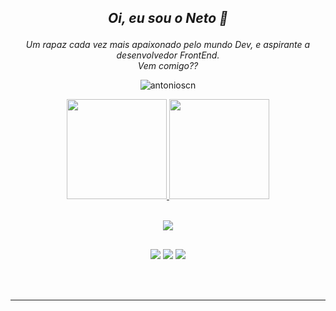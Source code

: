 ## <p align="center">*Oi, eu sou o Neto 👋*</p>
*<p align="center">
Um rapaz cada vez mais apaixonado pelo mundo Dev, e aspirante a desenvolvedor FrontEnd.<br>
Vem comigo??</p>*
<p align="center"> <img src="https://komarev.com/ghpvc/?username=antonioscn" alt="antonioscn" /> </p>

<div align="center">
  <a href="https://github.com/antonioscn">
  <img height="160em" src="https://github-readme-stats.vercel.app/api?username=antonioscn&show_icons=true&theme=gotham&include_all_commits=true&count_private=true"/>
  <img height="160em" src="https://github-readme-stats.vercel.app/api/top-langs/?username=antonioscn&layout=compact&langs_count=7&theme=gotham"/>
</div>
  
  <br>

<p align="center">
  <a href="https://skillicons.dev">
    <img src="https://skillicons.dev/icons?i=git,html,css,js,ts,angular,figma,py&theme=dark" />
  </a>
</p>
  
  ##

 <p align="center"> 
  <a href="https://www.instagram.com/codes.neto/" target="_blank"><img src="https://img.shields.io/badge/-Instagram-%23E4405F?style=for-the-badge&logo=instagram&logoColor=white" target="_blank"></a>
  <a href = "mailto:antoniocruznb@gmail.com"><img src="https://img.shields.io/badge/-Gmail-%23333?style=for-the-badge&logo=gmail&logoColor=white" target="_blank"></a>
  <a href="https://www.linkedin.com/in/antonioscn" target="_blank"><img src="https://img.shields.io/badge/-LinkedIn-%230077B5?style=for-the-badge&logo=linkedin&logoColor=white" target="_blank"></a> 
 </p>
 
  <div style="display: inline_block"><br>
  <div style="display: inline_block"><br>

---
